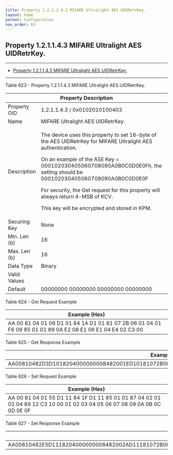 ```yaml
---
title: Property 1.2.1.1.4.3 MIFARE Ultralight AES UIDRetrKey.
layout: home
parent: Configuration
nav_order: 63
---
```


## Property 1.2.1.1.4.3 MIFARE Ultralight AES UIDRetrKey.

---

- [Property 1.2.1.1.4.3 MIFARE Ultralight AES UIDRetrKey.](#property-121143-mifare-ultralight-aes-uidretrkey)

---


Table 623 - Property 1.2.1.1.4.3 MIFARE Ultralight AES UIDRetrKey.

<table>
<colgroup>
<col style="width: 14%" />
<col style="width: 85%" />
</colgroup>
<thead>
<tr>
<th colspan="2">Property Description</th>
</tr>
</thead>
<tbody>
<tr>
<td>Property OID</td>
<td>1.2.1.1.4.3 / 0x0102010100403</td>
</tr>
<tr>
<td>Name</td>
<td>MIFARE Ultralight AES UIDRetrKey.</td>
</tr>
<tr>
<td>Description</td>
<td><p>The device uses this property to set 16-byte of the AES
UIDRetrKey for MIFARE Ultralight AES authentication.</p>
<p>On an example of the ASE Key = 000102030405060708090A0B0C0D0E0Fh, the
setting should be 000102030405060708090A0B0C0D0E0F</p>
<p>For security, the Get request for this property will always return
4-MSB of KCV.</p>
<p>This key will be encrypted and stored in KPM.</p></td>
</tr>
<tr>
<td>Securing Key</td>
<td>None</td>
</tr>
<tr>
<td>Min. Len (b)</td>
<td>16</td>
</tr>
<tr>
<td>Max. Len (b)</td>
<td>16</td>
</tr>
<tr>
<td>Data Type</td>
<td>Binary</td>
</tr>
<tr>
<td>Valid Values</td>
<td></td>
</tr>
<tr>
<td>Default</td>
<td>00000000 00000000 00000000 00000000</td>
</tr>
</tbody>
</table>

Table 624 - Get Request Example

| Example (Hex) |
|----|
| AA 00 81 04 01 06 D1 01 84 1A D1 01 81 07 2B 06 01 04 01 F6 09 85 01 01 89 0A E2 08 E1 06 E1 04 E4 02 C3 00 |

Table 625 - Get Response Example

| Example (Hex) |
|----|
| AA00810482D3D1018204000000008482001ED10181072B06010401F609850101890EE20CE10AE108E406C304B548CFB4 |

Table 626 - Set Request Example

| Example (Hex) |
|----|
| AA 00 81 04 01 55 D1 11 84 1F D1 11 85 01 01 87 04 02 01 01 04 89 12 C3 10 00 01 02 03 04 05 06 07 08 09 0A 0B 0C 0D 0E 0F |

Table 627 - Set Response Example

| Example (Hex) |
|----|
| AA00810482E5D1118204000000008482002AD11181072B06010401F609850101891AE218E116E114E412C310000102030405060708090A0B0C0D0E0F |

##